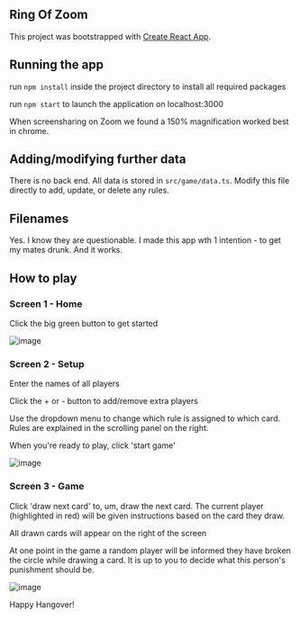 ## Ring Of Zoom

This project was bootstrapped with [Create React App](https://github.com/facebook/create-react-app).

## Running the app

run `npm install` inside the project directory to install all required packages

run `npm start` to launch the application on localhost:3000

When screensharing on Zoom we found a 150% magnification worked best in chrome.

## Adding/modifying further data

There is no back end. All data is stored in `src/game/data.ts`. Modify this file directly to add, update, or delete any rules.

## Filenames

Yes. I know they are questionable. I made this app wth 1 intention - to get my mates drunk. And it works.


## How to play

### Screen 1 - Home

Click the big green button to get started

![image](https://user-images.githubusercontent.com/39953553/80214603-0d21e280-8633-11ea-8abf-96ad1e7cb59d.png)

### Screen 2 - Setup

Enter the names of all players

Click the + or - button to add/remove extra players

Use the dropdown menu to change which rule is assigned to which card. Rules are explained in the scrolling panel on the right.

When you're ready to play, click 'start game'

![image](https://user-images.githubusercontent.com/39953553/80214625-1448f080-8633-11ea-9fb6-9158197a651f.png)

### Screen 3 - Game

Click 'draw next card' to, um, draw the next card. The current player (highlighted in red) will be given instructions based on the card they draw. 

All drawn cards will appear on the right of the screen

At one point in the game a random player will be informed they have broken the circle while drawing a card. It is up to you to decide what this person's punishment should be.

![image](https://user-images.githubusercontent.com/39953553/80214634-17dc7780-8633-11ea-84be-8e2537c79bde.png)


Happy Hangover!

